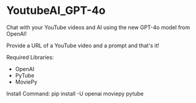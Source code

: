 # YoutubeAI_GPT-4o
Chat with your YouTube videos and AI using the new GPT-4o model from OpenAI!

Provide a URL of a YouTube video and a prompt and that's it!

Required Libraries:
 - OpenAI
 - PyTube
 - MoviePy

Install Command:
pip install -U openai moviepy pytube

